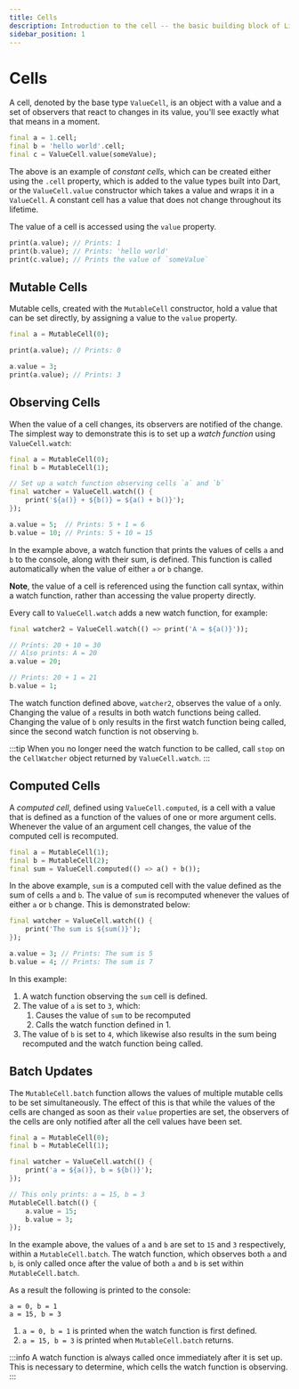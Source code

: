 ```yaml
---
title: Cells
description: Introduction to the cell -- the basic building block of Live Cells.
sidebar_position: 1
---
```


# Cells

A cell, denoted by the base type `ValueCell`, is an object with a
value and a set of observers that react to changes in its value,
you'll see exactly what that means in a moment.

```dart title="Creating cells"
final a = 1.cell;
final b = 'hello world'.cell;
final c = ValueCell.value(someValue);
```

The above is an example of *constant cells*, which can be created
either using the `.cell` property, which is added to the value types
built into Dart, or the `ValueCell.value` constructor which takes a
value and wraps it in a `ValueCell`. A constant cell has a value that
does not change throughout its lifetime. 

The value of a cell is accessed using the `value` property.

```dart title="Accessing cell values"
print(a.value); // Prints: 1
print(b.value); // Prints: 'hello world'
print(c.value); // Prints the value of `someValue`
```

## Mutable Cells

Mutable cells, created with the `MutableCell` constructor, hold a
value that can be set directly, by assigning a value to the `value`
property.

```dart title="Creating mutable cells"
final a = MutableCell(0);

print(a.value); // Prints: 0

a.value = 3;
print(a.value); // Prints: 3
```

## Observing Cells

When the value of a cell changes, its observers are notified of the
change. The simplest way to demonstrate this is to set up a *watch
function* using `ValueCell.watch`:

```dart title="Observing cells"
final a = MutableCell(0);
final b = MutableCell(1);

// Set up a watch function observing cells `a` and `b`
final watcher = ValueCell.watch(() {
    print('${a()} + ${b()} = ${a() + b()}');
});

a.value = 5;  // Prints: 5 + 1 = 6
b.value = 10; // Prints: 5 + 10 = 15
```


In the example above, a watch function that prints the values of cells
`a` and `b` to the console, along with their sum, is defined. This
function is called automatically when the value of either `a` or `b`
change. 

**Note**, the value of a cell is referenced using the function call
syntax, within a watch function, rather than accessing the value
property directly.

Every call to `ValueCell.watch` adds a new watch function, for
example:

```dart title="Multiple watch functions"
final watcher2 = ValueCell.watch(() => print('A = ${a()}'));

// Prints: 20 + 10 = 30
// Also prints: A = 20
a.value = 20;

// Prints: 20 + 1 = 21
b.value = 1;
```

The watch function defined above, `watcher2`, observes the value of
`a` only. Changing the value of `a` results in both watch functions
being called. Changing the value of `b` only results in the first
watch function being called, since the second watch function is not
observing `b`.

:::tip
When you no longer need the watch function to be called, call `stop`
on the `CellWatcher` object returned by `ValueCell.watch`.
:::

## Computed Cells

A *computed cell*, defined using `ValueCell.computed`, is a cell
with a value that is defined as a function of the values of one or
more argument cells. Whenever the value of an argument cell changes,
the value of the computed cell is recomputed.

```dart title="Computed cells"
final a = MutableCell(1);
final b = MutableCell(2);
final sum = ValueCell.computed(() => a() + b());
```

In the above example, `sum` is a computed cell with the value defined
as the sum of cells `a` and `b`. The value of `sum` is recomputed
whenever the values of either `a` or `b` change. This is demonstrated
below:

```dart title="Computed cells"
final watcher = ValueCell.watch(() {
    print('The sum is ${sum()}');
});

a.value = 3; // Prints: The sum is 5
b.value = 4; // Prints: The sum is 7
```

In this example:

1. A watch function observing the `sum` cell is defined.
2. The value of `a` is set to `3`, which:
   1. Causes the value of `sum` to be recomputed
   2. Calls the watch function defined in 1.
3. The value of `b` is set to `4`, which likewise also results in the
   sum being recomputed and the watch function being called.

## Batch Updates

The `MutableCell.batch` function allows the values of multiple mutable
cells to be set simultaneously. The effect of this is that while the
values of the cells are changed as soon as their `value` properties
are set, the observers of the cells are only notified after all the
cell values have been set.

```dart title="Batch updates"
final a = MutableCell(0);
final b = MutableCell(1);

final watcher = ValueCell.watch(() {
    print('a = ${a()}, b = ${b()}');
});

// This only prints: a = 15, b = 3
MutableCell.batch(() {
    a.value = 15;
    b.value = 3;
});
```

In the example above, the values of `a` and `b` are set to `15` and
`3` respectively, within a `MutableCell.batch`. The watch function,
which observes both `a` and `b`, is only called once after the value
of both `a` and `b` is set within `MutableCell.batch`.

As a result the following is printed to the console:

```
a = 0, b = 1
a = 15, b = 3
```

1. `a = 0, b = 1` is printed when the watch function is first defined.  
2. `a = 15, b = 3` is printed when `MutableCell.batch` returns.

:::info
A watch function is always called once immediately after it is set
up. This is necessary to determine, which cells the watch function is
observing.
:::

